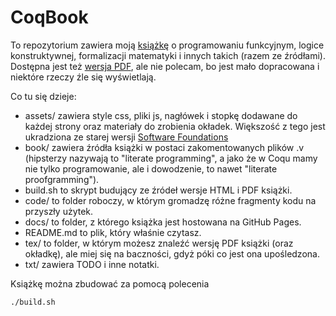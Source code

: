 # CoqBook

To repozytorium zawiera moją [książkę](https://wkolowski.github.io/CoqBookPL/) o programowaniu funkcyjnym, logice konstruktywnej, formalizacji matematyki i innych takich (razem ze źródłami). Dostępna jest też [wersja PDF](https://github.com/wkolowski/CoqBookPL/raw/master/tex/Ksi%C4%85%C5%BCka.pdf), ale nie polecam, bo jest mało dopracowana i niektóre rzeczy źle się wyświetlają.

Co tu się dzieje:
- assets/ zawiera style css, pliki js, nagłówek i stopkę dodawane do każdej strony oraz materiały do zrobienia okładek. Większość z tego jest ukradziona ze starej wersji [Software Foundations](https://softwarefoundations.cis.upenn.edu/)
- book/ zawiera źródła książki w postaci zakomentowanych plików .v (hipsterzy nazywają to "literate programming", a jako że w Coqu mamy nie tylko programowanie, ale i dowodzenie, to nawet "literate proofgramming").
- build.sh to skrypt budujący ze źródeł wersje HTML i PDF książki.
- code/ to folder roboczy, w którym gromadzę różne fragmenty kodu na przyszły użytek.
- docs/ to folder, z którego książka jest hostowana na GitHub Pages.
- README.md to plik, który właśnie czytasz.
- tex/ to folder, w którym możesz znaleźć wersję PDF książki (oraz okładkę), ale miej się na baczności, gdyż póki co jest ona upośledzona.
- txt/ zawiera TODO i inne notatki.

Książkę można zbudować za pomocą polecenia
```bash
./build.sh
```